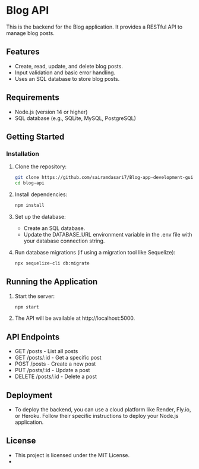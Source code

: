 # Blog API

This is the backend for the Blog application. It provides a RESTful API to manage blog posts.

## Features

- Create, read, update, and delete blog posts.
- Input validation and basic error handling.
- Uses an SQL database to store blog posts.

## Requirements

- Node.js (version 14 or higher)
- SQL database (e.g., SQLite, MySQL, PostgreSQL)

## Getting Started

### Installation

1. Clone the repository:

   ```bash
   git clone https://github.com/sairamdasari7/Blog-app-development-guide-backend.git
   cd blog-api
2. Install dependencies:

   ```bash
   npm install

3. Set up the database:

   - Create an SQL database.
   - Update the DATABASE_URL environment variable in the .env file with your database connection string.

4. Run database migrations (if using a migration tool like Sequelize):

   ```bash
   npx sequelize-cli db:migrate

## Running the Application

  1. Start the server:

      ```bash
      npm start

  2. The API will be available at http://localhost:5000.

## API Endpoints
  - GET /posts - List all posts
  - GET /posts/:id - Get a specific post
  - POST /posts - Create a new post
  - PUT /posts/:id - Update a post
  - DELETE /posts/:id - Delete a post

## Deployment

  - To deploy the backend, you can use a cloud platform like Render, Fly.io, or Heroku. Follow their specific instructions to deploy your Node.js application.

## License

  - This project is licensed under the MIT License.
   - 
